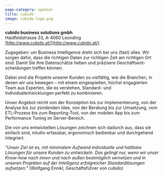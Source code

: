 ```yaml
---
page-category: sponsor
title: cubido
image: cubido-logo.png
---
```


**cubido business solutions gmbh**<br/>
Haidfeldstrasse 33, A-4060 Leonding<br/>
[http://www.cubido.at/](http://www.cubido.at/)

Zugegeben: um Business Intelligence dreht sich bei uns (fast) alles. Wir sorgen dafür, dass die richtigen Daten zur richtigen Zeit am richtigen Ort sind. Damit Sie Ihre Datenschätze heben und präzisere Geschäftsent-scheidungen treffen können.

Dabei sind die Projekte unserer Kunden so vielfältig, wie die Branchen, in denen wir uns bewegen – mit einem eingespielten, höchst engagierten Team aus Experten, die es verstehen, Standard- und Individualentwicklungen perfekt zu kombinieren.

Unser Angebot reicht von der Konzeption bis zur Implementierung, von der Analyse bis zur zündenden Idee, von der Beratung bis zur Umsetzung, vom ETL-Prozess bis zum Reporting-Tool, von der mobilen App bis zum Performance Tuning im Server-Bereich.

Die von uns entwickelten Lösungen zeichnen sich dadurch aus, dass sie einfach sind, intuitiv erfassbar, ergonomisch bedienbar und durchgehend integriert.

*"Unser Ziel ist es, mit minimalem Aufwand individuelle und haltbare Lösungen für unsere Kunden zu entwickeln. Das gelingt nur, wenn wir unser Know-how nach innen und nach außen bestmöglich vernetzen und in unseren Projekten auf der Intelligenz erfolgreicher Standardlösungen aufsetzen."* (Wolfgang Ennikl, Geschäftsführer von cubido)
